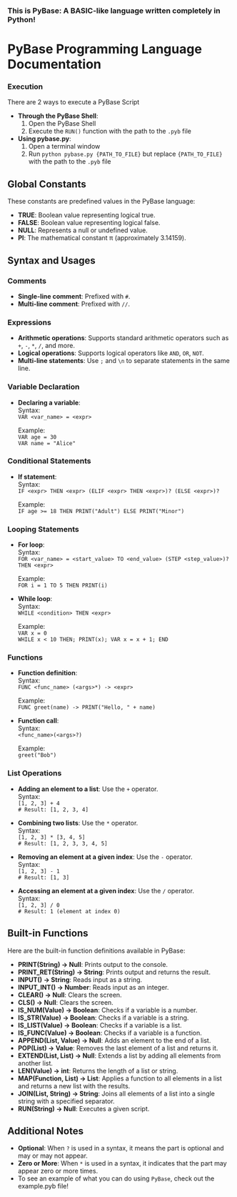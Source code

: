 ### This is PyBase: A BASIC-like language written completely in Python!

# PyBase Programming Language Documentation

### Execution
There are 2 ways to execute a PyBase Script

- **Through the PyBase Shell**:
    1. Open the PyBase Shell
    2. Execute the `RUN()` function with the path to the `.pyb` file
- **Using pybase.py**:
    1. Open a terminal window
    2. Run `python pybase.py {PATH_TO_FILE}` but replace `{PATH_TO_FILE}` with the path to the `.pyb` file

## Global Constants
These constants are predefined values in the PyBase language:

- **TRUE**: Boolean value representing logical true.
- **FALSE**: Boolean value representing logical false.
- **NULL**: Represents a null or undefined value.
- **PI**: The mathematical constant π (approximately 3.14159).

## Syntax and Usages

### Comments
- **Single-line comment**: Prefixed with `#`.
- **Multi-line comment**: Prefixed with `//`.

### Expressions
- **Arithmetic operations**: Supports standard arithmetic operators such as `+`, `-`, `*`, `/`, and more.
- **Logical operations**: Supports logical operators like `AND`, `OR`, `NOT`.
- **Multi-line statements**: Use `;` and `\n` to separate statements in the same line.

### Variable Declaration
- **Declaring a variable**:  
    Syntax:  
    `VAR <var_name> = <expr>`

    Example:  
    `VAR age = 30`  
    `VAR name = "Alice"`

### Conditional Statements
- **If statement**:  
    Syntax:  
    `IF <expr> THEN <expr> (ELIF <expr> THEN <expr>)? (ELSE <expr>)?`

    Example:  
    `IF age >= 18 THEN PRINT("Adult") ELSE PRINT("Minor")`

### Looping Statements
- **For loop**:  
    Syntax:  
    `FOR <var_name> = <start_value> TO <end_value> (STEP <step_value>)? THEN <expr>`

    Example:  
    `FOR i = 1 TO 5 THEN PRINT(i)`

- **While loop**:  
    Syntax:  
    `WHILE <condition> THEN <expr>`

    Example:  
    `VAR x = 0`  
    `WHILE x < 10 THEN; PRINT(x); VAR x = x + 1; END`

### Functions
- **Function definition**:  
    Syntax:  
    `FUNC <func_name> (<args>*) -> <expr>`

    Example:  
    `FUNC greet(name) -> PRINT("Hello, " + name)`

- **Function call**:  
    Syntax:  
    `<func_name>(<args>?)`

    Example:  
    `greet("Bob")`

### List Operations
- **Adding an element to a list**: Use the `+` operator.  
    Syntax:  
    `[1, 2, 3] + 4`  
    `# Result: [1, 2, 3, 4]`

- **Combining two lists**: Use the `*` operator.  
    Syntax:  
    `[1, 2, 3] * [3, 4, 5]`  
    `# Result: [1, 2, 3, 3, 4, 5]`

- **Removing an element at a given index**: Use the `-` operator.  
    Syntax:  
    `[1, 2, 3] - 1`  
    `# Result: [1, 3]`

- **Accessing an element at a given index**: Use the `/` operator.  
    Syntax:  
    `[1, 2, 3] / 0`  
    `# Result: 1 (element at index 0)`

## Built-in Functions

Here are the built-in function definitions available in PyBase:

- **PRINT(String) -> Null**: Prints output to the console.
- **PRINT_RET(String) -> String**: Prints output and returns the result.
- **INPUT() -> String**: Reads input as a string.
- **INPUT_INT() -> Number**: Reads input as an integer.
- **CLEAR() -> Null**: Clears the screen.
- **CLS() -> Null**: Clears the screen.
- **IS_NUM(Value) -> Boolean**: Checks if a variable is a number.
- **IS_STR(Value) -> Boolean**: Checks if a variable is a string.
- **IS_LIST(Value) -> Boolean**: Checks if a variable is a list.
- **IS_FUNC(Value) -> Boolean**: Checks if a variable is a function.
- **APPEND(List, Value) -> Null**: Adds an element to the end of a list.
- **POP(List) -> Value**: Removes the last element of a list and returns it.
- **EXTEND(List, List) -> Null**: Extends a list by adding all elements from another list.
- **LEN(Value) -> int**: Returns the length of a list or string.
- **MAP(Function, List) -> List**: Applies a function to all elements in a list and returns a new list with the results.
- **JOIN(List, String) -> String**: Joins all elements of a list into a single string with a specified separator.
- **RUN(String) -> Null**: Executes a given script.

## Additional Notes
- **Optional**: When `?` is used in a syntax, it means the part is optional and may or may not appear.
- **Zero or More**: When `*` is used in a syntax, it indicates that the part may appear zero or more times.
- To see an example of what you can do using `PyBase`, check out the example.pyb file!

